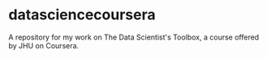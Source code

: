 datasciencecoursera
===================

A repository for my work on The Data Scientist's Toolbox, a course offered by JHU on Coursera. 
